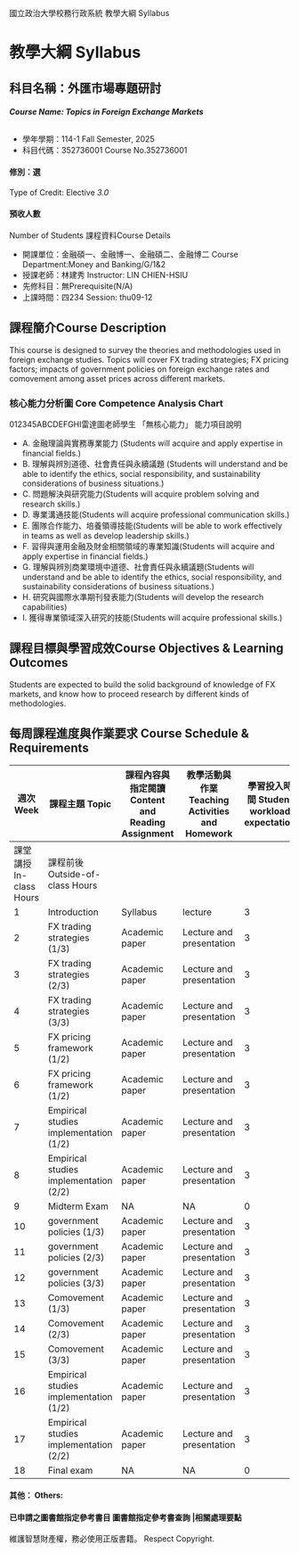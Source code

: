 國立政治大學校務行政系統 教學大綱 Syllabus
# 教學大綱 Syllabus
##  科目名稱：外匯市場專題研討
#####  Course Name: Topics in Foreign Exchange Markets
  * 學年學期：114-1 Fall Semester, 2025 
  * 科目代碼：352736001 Course No.352736001
#### 修別：選
Type of Credit: Elective 
_3.0_
#### 預收人數
Number of Students
課程資料Course Details
  * 開課單位：金融碩一、金融博一、金融碩二、金融博二 Course Department:Money and Banking/G/1&2 
  * 授課老師：林建秀 Instructor: LIN CHIEN-HSIU 
  * 先修科目：無Prerequisite(N/A)
  * 上課時間：四234 Session: thu09-12
##  課程簡介Course Description
This course is designed to survey the theories and methodologies used in foreign exchange studies. Topics will cover FX trading strategies; FX pricing factors; impacts of government policies on foreign exchange rates and comovement among asset prices across different markets. 
###  核心能力分析圖 Core Competence Analysis Chart
012345ABCDEFGHI雷達圖老師學生
「無核心能力」 
能力項目說明
  * A. 金融理論與實務專業能力 (Students will acquire and apply expertise in financial fields.)
  * B. 理解與辨別道德、社會責任與永續議題 (Students will understand and be able to identify the ethics, social responsibility, and sustainability considerations of business situations.)
  * C. 問題解決與研究能力(Students will acquire problem solving and research skills.)
  * D. 專業溝通技能(Students will acquire professional communication skills.)
  * E. 團隊合作能力、培養領導技能(Students will be able to work effectively in teams as well as develop leadership skills.)
  * F. 習得與運用金融及財金相關領域的專業知識(Students will acquire and apply expertise in financial fields.)
  * G. 理解與辨別商業環境中道德、社會責任與永續議題(Students will understand and be able to identify the ethics, social responsibility, and sustainability considerations of business situations.)
  * H. 研究與國際水準期刊發表能力(Students will develop the research capabilities)
  * I. 獲得專業領域深入研究的技能(Students will acquire professional skills.)
##  課程目標與學習成效Course Objectives & Learning Outcomes 
Students are expected to build the solid background of knowledge of FX markets, and know how to proceed research by different kinds of methodologies. 
##  每周課程進度與作業要求 Course Schedule & Requirements
|  週次 Week |  課程主題 Topic |  課程內容與指定閱讀 Content and Reading Assignment |  教學活動與作業 Teaching Activities and Homework |  學習投入時間 Student workload expectation  
---|---|---|---|---  
課堂講授 In-class Hours |  課程前後 Outside-of-class Hours  
1 |  Introduction  |  Syllabus |  lecture |  3 |  0  
2 |  FX trading strategies (1/3) |  Academic paper |  Lecture and presentation |  3 |  3  
3 |  FX trading strategies (2/3) |  Academic paper |  Lecture and presentation |  3 |  3  
4 |  FX trading strategies (3/3) |  Academic paper |  Lecture and presentation |  3 |  3  
5 |  FX pricing framework (1/2) |  Academic paper |  Lecture and presentation |  3 |  3  
6 |  FX pricing framework (1/2) |  Academic paper |  Lecture and presentation |  3 |  3  
7 |  Empirical studies implementation (1/2) |  Academic paper |  Lecture and presentation |  3 |  3  
8 |  Empirical studies implementation (2/2) |  Academic paper |  Lecture and presentation |  3 |  3  
9 |  Midterm Exam |  NA |  NA |  0 |  0  
10 |  government policies (1/3) |  Academic paper |  Lecture and presentation |  3 |  3  
11 |  government policies (2/3) |  Academic paper |  Lecture and presentation |  3 |  3  
12 |  government policies (3/3) |  Academic paper |  Lecture and presentation |  3 |  3  
13 |  Comovement (1/3) |  Academic paper |  Lecture and presentation |  3 |  3  
14 |  Comovement (2/3) |  Academic paper |  Lecture and presentation |  3 |  3  
15 |  Comovement (3/3) |  Academic paper |  Lecture and presentation |  3 |  3  
16 |  Empirical studies implementation (1/2) |  Academic paper |  Lecture and presentation |  3 |  3  
17 |  Empirical studies implementation (2/2) |  Academic paper |  Lecture and presentation |  3 |  3  
18 |  Final exam |  NA |  NA |  0 |  0  
####  其他： Others:
####  已申請之圖書館指定參考書目  圖書館指定參考書查詢 |相關處理要點
維護智慧財產權，務必使用正版書籍。 Respect Copyright.